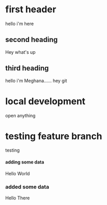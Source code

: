 # first header
hello i'm here

## second heading
Hey what's up

## third heading
hello
i'm Meghana......
hey git


# local development
open anything

# testing feature branch
testing

#### adding some data
Hello World 
### added some data
Hello There

